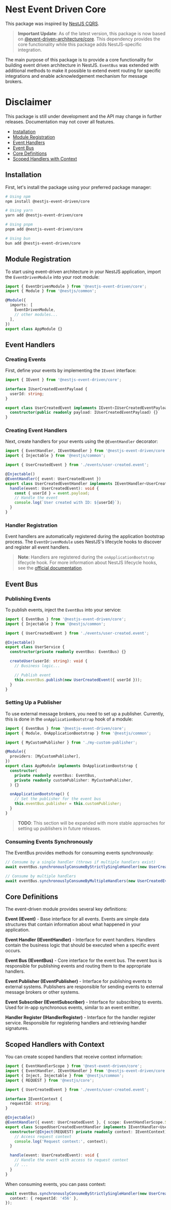 # Nest Event Driven Core

This package was inspired by [NestJS CQRS](https://github.com/nestjs/cqrs).

> **Important Update**: As of the latest version, this package is now based on [@event-driven-architecture/core](https://www.npmjs.com/package/@event-driven-architecture/core). This dependency provides the core functionality while this package adds NestJS-specific integration.

The main purpose of this package is to provide a core functionality for building event driven architecture in NestJS.
`EventBus` was extended with additional methods to make it possible to extend event routing for specific integrations and enable acknowledgement mechanism for message brokers.

# Disclaimer

This package is still under development and the API may change in further releases.
Documentation may not cover all features.

- [Installation](#installation)
- [Module Registration](#module-registration)
- [Event Handlers](#event-handlers)
- [Event Bus](#event-bus)
- [Core Definitions](#core-definitions)
- [Scoped Handlers with Context](#scoped-handlers-with-context)

## Installation

First, let's install the package using your preferred package manager:

```bash
# Using npm
npm install @nestjs-event-driven/core

# Using yarn
yarn add @nestjs-event-driven/core

# Using pnpm
pnpm add @nestjs-event-driven/core

# Using bun
bun add @nestjs-event-driven/core
```

## Module Registration

To start using event-driven architecture in your NestJS application, import the `EventDrivenModule` into your root module:

```typescript
import { EventDrivenModule } from '@nestjs-event-driven/core';
import { Module } from '@nestjs/common';

@Module({
  imports: [
    EventDrivenModule,
    // other modules...
  ],
})
export class AppModule {}
```

## Event Handlers

### Creating Events

First, define your events by implementing the `IEvent` interface:

```typescript
import { IEvent } from '@nestjs-event-driven/core';

interface IUserCreatedEventPayload {
  userId: string;
}

export class UserCreatedEvent implements IEvent<IUserCreatedEventPayload> {
  constructor(public readonly payload: IUserCreatedEventPayload) {}
}
```

### Creating Event Handlers

Next, create handlers for your events using the `@EventHandler` decorator:

```typescript
import { EventHandler, IEventHandler } from '@nestjs-event-driven/core';
import { Injectable } from '@nestjs/common';

import { UserCreatedEvent } from './events/user-created.event';

@Injectable()
@EventHandler({ event: UserCreatedEvent })
export class UserCreatedEventHandler implements IEventHandler<UserCreatedEvent> {
  handle(event: UserCreatedEvent): void {
    const { userId } = event.payload;
    // Handle the event
    console.log(`User created with ID: ${userId}`);
  }
}
```

### Handler Registration

Event handlers are automatically registered during the application bootstrap process. The `EventDrivenModule` uses NestJS's lifecycle hooks to discover and register all event handlers.

> **Note**: Handlers are registered during the `onApplicationBootstrap` lifecycle hook. For more information about NestJS lifecycle hooks, see the [official documentation](https://docs.nestjs.com/fundamentals/lifecycle-events#lifecycle-sequence).

## Event Bus

### Publishing Events

To publish events, inject the `EventBus` into your service:

```typescript
import { EventBus } from '@nestjs-event-driven/core';
import { Injectable } from '@nestjs/common';

import { UserCreatedEvent } from './events/user-created.event';

@Injectable()
export class UserService {
  constructor(private readonly eventBus: EventBus) {}

  createUser(userId: string): void {
    // Business logic...

    // Publish event
    this.eventBus.publish(new UserCreatedEvent({ userId }));
  }
}
```

### Setting Up a Publisher

To use external message brokers, you need to set up a publisher. Currently, this is done in the `onApplicationBootstrap` hook of a module:

```typescript
import { EventBus } from '@nestjs-event-driven/core';
import { Module, OnApplicationBootstrap } from '@nestjs/common';

import { MyCustomPublisher } from './my-custom-publisher';

@Module({
  providers: [MyCustomPublisher],
})
export class AppModule implements OnApplicationBootstrap {
  constructor(
    private readonly eventBus: EventBus,
    private readonly customPublisher: MyCustomPublisher,
  ) {}

  onApplicationBootstrap() {
    // Set the publisher for the event bus
    this.eventBus.publisher = this.customPublisher;
  }
}
```

> **TODO**: This section will be expanded with more stable approaches for setting up publishers in future releases.

### Consuming Events Synchronously

The EventBus provides methods for consuming events synchronously:

```typescript
// Consume by a single handler (throws if multiple handlers exist)
await eventBus.synchronouslyConsumeByStrictlySingleHandler(new UserCreatedEvent({ userId: '123' }));

// Consume by multiple handlers
await eventBus.synchronouslyConsumeByMultipleHandlers(new UserCreatedEvent({ userId: '123' }));
```

## Core Definitions

The event-driven module provides several key definitions:

**Event (IEvent)** - Base interface for all events. Events are simple data structures that contain information about what happened in your application.

**Event Handler (IEventHandler)** - Interface for event handlers. Handlers contain the business logic that should be executed when a specific event occurs.

**Event Bus (IEventBus)** - Core interface for the event bus. The event bus is responsible for publishing events and routing them to the appropriate handlers.

**Event Publisher (IEventPublisher)** - Interface for publishing events to external systems. Publishers are responsible for sending events to external message brokers or other systems.

**Event Subscriber (IEventSubscriber)** - Interface for subscribing to events. Used for in-app synchronous events, similar to an event emitter.

**Handler Register (IHandlerRegister)** - Interface for the handler register service. Responsible for registering handlers and retrieving handler signatures.

## Scoped Handlers with Context

You can create scoped handlers that receive context information:

```typescript
import { EventHandlerScope } from '@nest-event-driven/core';
import { EventHandler, IEventHandler } from '@nestjs-event-driven/core';
import { Inject, Injectable } from '@nestjs/common';
import { REQUEST } from '@nestjs/core';

import { UserCreatedEvent } from './events/user-created.event';

interface IEventContext {
  requestId: string;
}

@Injectable()
@EventHandler({ event: UserCreatedEvent }, { scope: EventHandlerScope.SCOPED })
export class ScopedUserCreatedEventHandler implements IEventHandler<UserCreatedEvent> {
  constructor(@Inject(REQUEST) private readonly context: IEventContext) {
    // Access request context
    console.log('Request context:', context);
  }

  handle(event: UserCreatedEvent): void {
    // Handle the event with access to request context
    // ...
  }
}
```

When consuming events, you can pass context:

```typescript
await eventBus.synchronouslyConsumeByStrictlySingleHandler(new UserCreatedEvent({ userId: '123' }), {
  context: { requestId: '456' },
});
```
